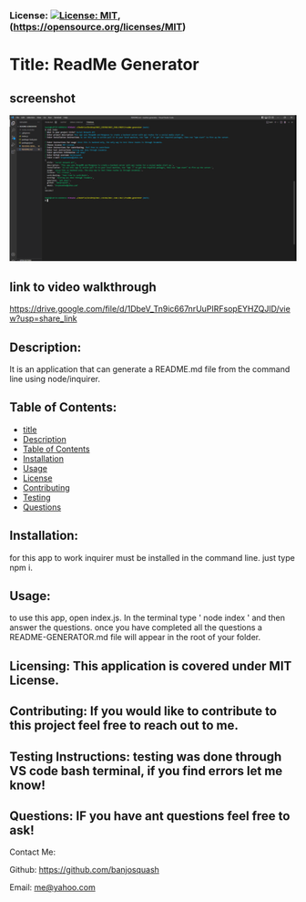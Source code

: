 
### License: [![License: MIT](https://img.shields.io/badge/License-MIT-yellow.svg)](https://opensource.org/licenses/MIT), (https://opensource.org/licenses/MIT)

# Title:  ReadMe Generator

## screenshot
![](images/2022-11-10%20(3).png)

## link to video walkthrough
https://drive.google.com/file/d/1DbeV_Tn9ic667nrUuPIRFsopEYHZQJlD/view?usp=share_link




## Description:
It is an application that can generate a README.md file from the command line using node/inquirer.
## Table of Contents:
* [title](#title)
* [Description](#description)
* [Table of Contents](#table-of-contents)
* [Installation](#installation)
* [Usage](#usage)
* [License](#license)
* [Contributing](#contributing)
* [Testing](#testing)
* [Questions](#questions)
      
## Installation: 
for this app to work inquirer must be installed in the command line. just type npm i.


## Usage: 
to use this app, open index.js. In the terminal type ' node index ' and then answer the questions. once you have completed all the questions a README-GENERATOR.md file will appear in the root of your folder.
## Licensing: This application is covered under MIT License.

## Contributing: If you would like to contribute to this project feel free to reach out to me.

## Testing Instructions: testing was done through VS code bash terminal, if you find errors let me know!

## Questions: IF you have ant questions feel free to ask!

Contact Me:

Github: https://github.com/banjosquash

Email: me@yahoo.com
